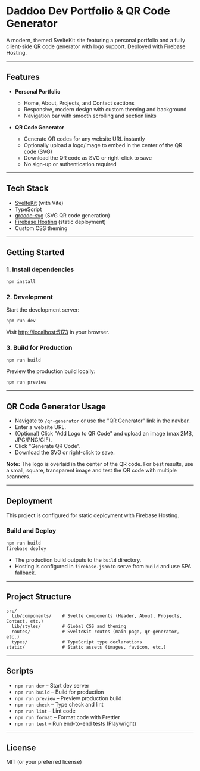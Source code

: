 # Daddoo Dev Portfolio & QR Code Generator

A modern, themed SvelteKit site featuring a personal portfolio and a fully client-side QR code generator with logo support. Deployed with Firebase Hosting.

---

## Features

- **Personal Portfolio**
  - Home, About, Projects, and Contact sections
  - Responsive, modern design with custom theming and background
  - Navigation bar with smooth scrolling and section links

- **QR Code Generator**
  - Generate QR codes for any website URL instantly
  - Optionally upload a logo/image to embed in the center of the QR code (SVG)
  - Download the QR code as SVG or right-click to save
  - No sign-up or authentication required

---

## Tech Stack

- [SvelteKit](https://kit.svelte.dev/) (with Vite)
- TypeScript
- [qrcode-svg](https://www.npmjs.com/package/qrcode-svg) (SVG QR code generation)
- [Firebase Hosting](https://firebase.google.com/docs/hosting) (static deployment)
- Custom CSS theming

---

## Getting Started

### 1. Install dependencies

```bash
npm install
```

### 2. Development

Start the development server:

```bash
npm run dev
```

Visit [http://localhost:5173](http://localhost:5173) in your browser.

### 3. Build for Production

```bash
npm run build
```

Preview the production build locally:

```bash
npm run preview
```

---

## QR Code Generator Usage

- Navigate to `/qr-generator` or use the "QR Generator" link in the navbar.
- Enter a website URL.
- (Optional) Click "Add Logo to QR Code" and upload an image (max 2MB, JPG/PNG/GIF).
- Click "Generate QR Code".
- Download the SVG or right-click to save.

**Note:** The logo is overlaid in the center of the QR code. For best results, use a small, square, transparent image and test the QR code with multiple scanners.

---

## Deployment

This project is configured for static deployment with Firebase Hosting.

### Build and Deploy

```bash
npm run build
firebase deploy
```

- The production build outputs to the `build` directory.
- Hosting is configured in `firebase.json` to serve from `build` and use SPA fallback.

---

## Project Structure

```
src/
  lib/components/    # Svelte components (Header, About, Projects, Contact, etc.)
  lib/styles/        # Global CSS and theming
  routes/            # SvelteKit routes (main page, qr-generator, etc.)
  types/             # TypeScript type declarations
static/              # Static assets (images, favicon, etc.)
```

---

## Scripts

- `npm run dev` – Start dev server
- `npm run build` – Build for production
- `npm run preview` – Preview production build
- `npm run check` – Type check and lint
- `npm run lint` – Lint code
- `npm run format` – Format code with Prettier
- `npm run test` – Run end-to-end tests (Playwright)

---

## License

MIT (or your preferred license)
